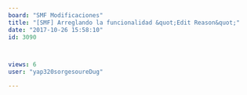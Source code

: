 ```yaml
---
board: "SMF Modificaciones"
title: "[SMF] Arreglando la funcionalidad &quot;Edit Reason&quot;"
date: "2017-10-26 15:58:10"
id: 3090



views: 6
user: "yap320sorgesoureDug"

---
```

